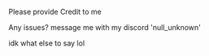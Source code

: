 Please provide Credit to me

Any issues? message me with my discord 'null_unknown'

idk what else to say lol
